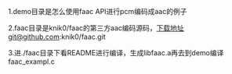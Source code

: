 1.demo目录是怎么使用faac API进行pcm编码成aac的例子

2.faac目录是knik0/faac的第三方aac编码源码，下载地址git@github.com:knik0/faac.git

3.进./faac目录下看README进行编译，生成libfaac.a再去到demo编译faac_exampl.c
